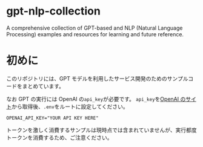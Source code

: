 # gpt-nlp-collection

A comprehensive collection of GPT-based and NLP (Natural Language Processing) examples and resources for learning and future reference.

# 初めに

このリポジトリには、GPT モデルを利用したサービス開発のためのサンプルコードをまとめています。

なお GPT の実行には OpenAI の`api_key`が必要です。
`api_key`を[OpenAI のサイト](https://beta.openai.com/signup/)から取得後、`.env`をルートに設定してください。

```shell
OPENAI_API_KEY="YOUR API KEY HERE"
```

トークンを激しく消費するサンプルは現時点では含まれていませんが、実行都度トークンを消費するため、ご注意ください。
